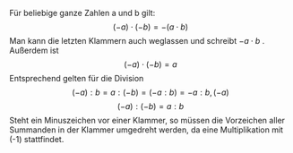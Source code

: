 Für beliebige ganze Zahlen a und b gilt:
$$(-a) \cdot (-b) = -(a \cdot b) $$
Man kann die letzten Klammern auch weglassen und schreibt $-a \cdot b$ . Außerdem ist
$$(-a) \cdot (-b) = a$$
Entsprechend gelten für die Division
$$(-a): b = a : (-b) = (-a:b) = -a:b, (-a) $$$$(-a) : (-b) = a : b$$
Steht ein Minuszeichen vor einer Klammer, so müssen die Vorzeichen aller Summanden in der Klammer umgedreht werden, da eine Multiplikation mit (-1) stattfindet.